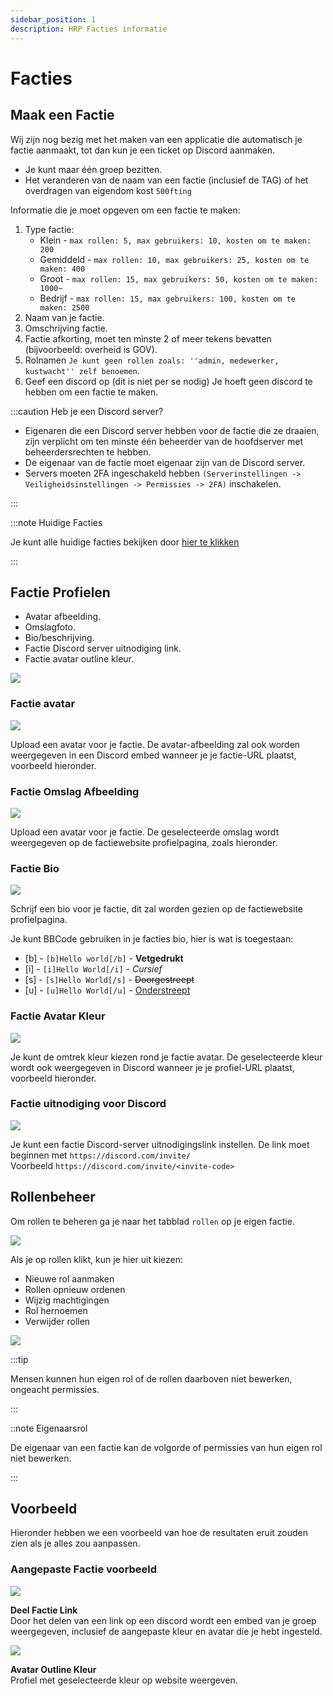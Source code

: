 ```yaml
---
sidebar_position: 1
description: HRP Facties informatie
---
```


# Facties

## Maak een Factie

Wij zijn nog bezig met het maken van een applicatie die automatisch je factie aanmaakt, tot dan kun je een ticket op Discord aanmaken.

- Je kunt maar één groep bezitten.
- Het veranderen van de naam van een factie (inclusief de TAG) of het overdragen van eigendom kost `500fting`

Informatie die je moet opgeven om een factie te maken:
1. Type factie:
    - Klein - `max rollen: 5, max gebruikers: 10, kosten om te maken: 200`
    - Gemiddeld - `max rollen: 10, max gebruikers: 25, kosten om te maken: 400`
    - Groot - `max rollen: 15, max gebruikers: 50, kosten om te maken: 1000~`
    - Bedrijf - `max rollen: 15, max gebruikers: 100, kosten om te maken: 2500`
2. Naam van je factie.
3. Omschrijving factie.
4. Factie afkorting, moet ten minste 2 of meer tekens bevatten (bijvoorbeeld: overheid is GOV).
5. Rolnamen `Je kunt geen rollen zoals: ''admin, medewerker, kustwacht'' zelf benoemen`.
6. Geef een discord op (dit is niet per se nodig) Je hoeft geen discord te hebben om een factie te maken.

:::caution Heb je een Discord server?

- Eigenaren die een Discord server hebben voor de factie die ze draaien, zijn verplicht om ten minste één beheerder van de hoofdserver met beheerdersrechten te hebben.
- De eigenaar van de factie moet eigenaar zijn van de Discord server.
- Servers moeten 2FA ingeschakeld hebben `(Serverinstellingen -> Veiligheidsinstellingen -> Permissies -> 2FA)` inschakelen.

:::

:::note Huidige Facties

Je kunt alle huidige facties bekijken door [hier te klikken](https://trickys.gg/factions)

:::

## Factie Profielen

- Avatar afbeelding.
- Omslagfoto.
- Bio/beschrijving.
- Factie Discord server uitnodiging link.
- Factie avatar outline kleur.

<div class="flex-vcenter mb-1">
    <img src="/img/customprofiles/factions/factionbuttons.png"/>
 </div>

### Factie avatar

  <div class="flex-vcenter mb-1">
    <img src="/img/customprofiles/factions/factionavatar.png"/>
    <p>
    Upload een avatar voor je factie.
    De avatar-afbeelding zal ook worden weergegeven in een Discord embed wanneer je je factie-URL plaatst, voorbeeld hieronder.
    </p>
 </div>

### Factie Omslag Afbeelding

  <div class="flex-vcenter mb-1">
    <img src="/img/customprofiles/factions/factioncover.png"/>
    <p>
    Upload een avatar voor je factie.
    De geselecteerde omslag wordt weergegeven op de factiewebsite profielpagina, zoals hieronder.
    </p>
 </div>

### Factie Bio

  <div class="flex-vcenter mb-1">
    <img src="/img/customprofiles/factions/factionbio.png"/>
    <p>
    Schrijf een bio voor je factie, dit zal worden gezien op de factiewebsite profielpagina.
    </p>
 </div>

Je kunt BBCode gebruiken in je facties bio, hier is wat is toegestaan:

- [b] - <code>[b]Hello world[/b]</code> - <b>Vetgedrukt</b>
- [i] - <code>[i]Hello World[/i]</code> - <i>Cursief</i>
- [s] - <code>[s]Hello World[/s]</code> - <s>Doorgestreept</s>
- [u] - <code>[u]Hello World[/u]</code> - <u>Onderstreept</u>

### Factie Avatar Kleur

<div class="flex-vcenter mb-1">
    <img src="/img/customprofiles/factions/factionavatarcolour.png"/>
    <p>
    Je kunt de omtrek kleur kiezen rond je factie avatar.
    De geselecteerde kleur wordt ook weergegeven in Discord wanneer je je profiel-URL plaatst, voorbeeld hieronder.
    </p>
 </div>

### Factie uitnodiging voor Discord

<div class="flex-vcenter mb-1">
    <img src="/img/customprofiles/factions/factiondiscordinvite.png"/>
    <p>
    Je kunt een factie Discord-server uitnodigingslink instellen.
    De link moet beginnen met <code>https://discord.com/invite/</code> <br/>
    Voorbeeld <code>https://discord.com/invite/&#60;invite-code&#62;</code>
  </p>
 </div>

## Rollenbeheer

Om rollen te beheren ga je naar het tabblad `rollen` op je eigen factie.

<img src="/img/hrp/factions/factionrolestab.png" />

  Als je op rollen klikt, kun je hier uit kiezen:
- Nieuwe rol aanmaken
- Rollen opnieuw ordenen
- Wijzig machtigingen
- Rol hernoemen
- Verwijder rollen

<img src="/img/hrp/factions/factionsroleviewpage.png" />

:::tip

Mensen kunnen hun eigen rol of de rollen daarboven niet bewerken, ongeacht permissies.

:::

::note Eigenaarsrol

De eigenaar van een factie kan de volgorde of permissies van hun eigen rol niet bewerken.

:::

## Voorbeeld

Hieronder hebben we een voorbeeld van hoe de resultaten eruit zouden zien als je alles zou aanpassen.

### Aangepaste Factie voorbeeld

<div class="flex-vcenter mb-1">
    <img src="/img/customprofiles/factions/factionexamplediscord.png"/>
   <p>
    <b>Deel Factie Link</b><br/>
    Door het delen van een link op een discord wordt een embed van je groep weergegeven, inclusief de aangepaste kleur en avatar die je hebt ingesteld.
    </p>
</div>
   <div class="flex-vcenter mb-1">
    <img src="/img/customprofiles/factions/factionexampleavatar.png"/>
   <p>
     <b>Avatar Outline Kleur</b><br/>
    Profiel met geselecteerde kleur op website weergeven.
    </p>
</div>